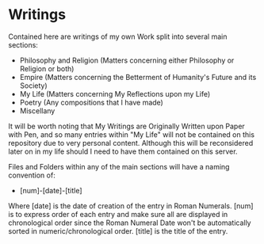# Writings
Contained here are writings of my own Work split into several main sections:
- Philosophy and Religion (Matters concerning either Philosophy or Religion or both)
- Empire (Matters concerning the Betterment of Humanity's Future and its Society)
- My Life (Matters concerning My Reflections upon my Life)
- Poetry (Any compositions that I have made)
- Miscellany

It will be worth noting that My Writings are Originally Written upon Paper with Pen, and so many entries within "My Life" will not be contained on this repository due to very personal content. Although this will be reconsidered later on in my life should I need to have them contained on this server.

Files and Folders within any of the main sections will have a naming convention of:
- [num]-[date]-[title]

Where [date] is the date of creation of the entry in Roman Numerals. [num] is to express order of each entry and make sure all are displayed in chronological order since the Roman Numeral Date won't be automatically sorted in numeric/chronological order. [title] is the title of the entry.
